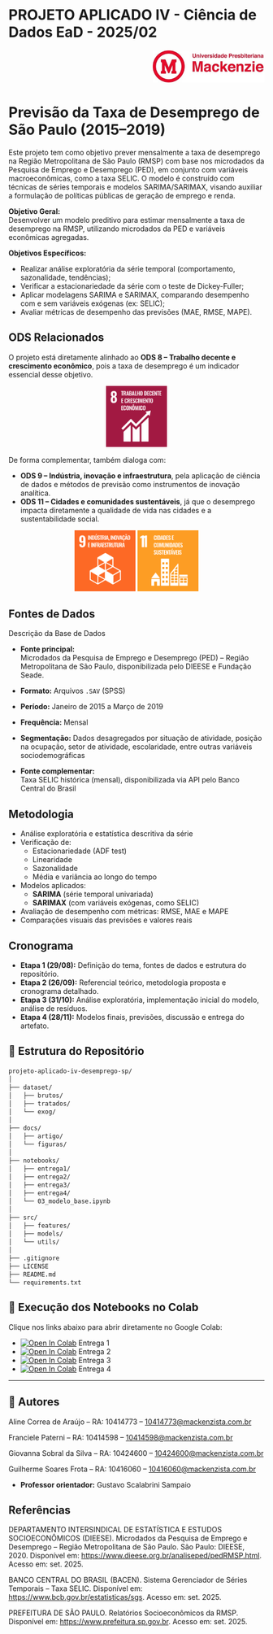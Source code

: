 # PROJETO APLICADO IV - Ciência de Dados EaD - 2025/02


<p align="right">
  <img src="docs/figuras/mackenzie_logo.jpg" alt="Universidade Presbiteriana Mackenzie" width="220"/>
</p>

# Previsão da Taxa de Desemprego de São Paulo (2015–2019)

Este projeto tem como objetivo prever mensalmente a taxa de desemprego na Região Metropolitana de São Paulo (RMSP) com base nos microdados da Pesquisa de Emprego e Desemprego (PED), em conjunto com variáveis macroeconômicas, como a taxa SELIC. O modelo é construído com técnicas de séries temporais e modelos SARIMA/SARIMAX, visando auxiliar a formulação de políticas públicas de geração de emprego e renda.


**Objetivo Geral:**  
  Desenvolver um modelo preditivo para estimar mensalmente a taxa de desemprego na RMSP, utilizando microdados da PED e variáveis econômicas agregadas.

**Objetivos Específicos:**  
  - Realizar análise exploratória da série temporal (comportamento, sazonalidade, tendências);  
  - Verificar a estacionariedade da série com o teste de Dickey-Fuller;  
  - Aplicar modelagens SARIMA e SARIMAX, comparando desempenho com e sem variáveis exógenas (ex: SELIC);  
  - Avaliar métricas de desempenho das previsões (MAE, RMSE, MAPE).

## ODS Relacionados
O projeto está diretamente alinhado ao **ODS 8 – Trabalho decente e crescimento econômico**, pois a taxa de desemprego é um indicador essencial desse objetivo.  

<p align="center">
  <img src="docs/figuras/sdg_08.png" alt="ODS 8 – Trabalho Decente e Crescimento Econômico" width="120"/>
  </p>

De forma complementar, também dialoga com:  
- **ODS 9 – Indústria, inovação e infraestrutura**, pela aplicação de ciência de dados e métodos de previsão como instrumentos de inovação analítica.  
- **ODS 11 – Cidades e comunidades sustentáveis**, já que o desemprego impacta diretamente a qualidade de vida nas cidades e a sustentabilidade social.  

<p align="center">
  <img src="docs/figuras/sdg_09.png" alt="ODS 9 – Indústria, Inovação e Infraestrutura" width="120"/>
  <img src="docs/figuras/sdg_11.png" alt="ODS 11 – Cidades e Comunidades Sustentáveis" width="120"/>
</p>


## Fontes de Dados
Descrição da Base de Dados

- **Fonte principal:**  
  Microdados da Pesquisa de Emprego e Desemprego (PED) – Região Metropolitana de São Paulo, disponibilizada pelo DIEESE e Fundação Seade.

- **Formato:** Arquivos `.SAV` (SPSS)

- **Período:** Janeiro de 2015 a Março de 2019

- **Frequência:** Mensal

- **Segmentação:** Dados desagregados por situação de atividade, posição na ocupação, setor de atividade, escolaridade, entre outras variáveis sociodemográficas

- **Fonte complementar:**  
  Taxa SELIC histórica (mensal), disponibilizada via API pelo Banco Central do Brasil


## Metodologia

- Análise exploratória e estatística descritiva da série
- Verificação de:
  - Estacionariedade (ADF test)
  - Linearidade
  - Sazonalidade
  - Média e variância ao longo do tempo
- Modelos aplicados:
  - **SARIMA** (série temporal univariada)
  - **SARIMAX** (com variáveis exógenas, como SELIC)
- Avaliação de desempenho com métricas: RMSE, MAE e MAPE
- Comparações visuais das previsões e valores reais


## Cronograma
- **Etapa 1 (29/08):** Definição do tema, fontes de dados e estrutura do repositório.  
- **Etapa 2 (26/09):** Referencial teórico, metodologia proposta e cronograma detalhado.  
- **Etapa 3 (31/10):** Análise exploratória, implementação inicial do modelo, análise de resíduos.  
- **Etapa 4 (28/11):** Modelos finais, previsões, discussão e entrega do artefato.  


## 📂 Estrutura do Repositório

```
projeto-aplicado-iv-desemprego-sp/
│
├── dataset/
│   ├── brutos/
│   ├── tratados/
│   └── exog/
│
├── docs/
│   ├── artigo/
│   └── figuras/
│
├── notebooks/
│   ├── entrega1/
│   ├── entrega2/
│   ├── entrega3/
│   ├── entrega4/
│   └── 03_modelo_base.ipynb
│
├── src/
│   ├── features/
│   ├── models/
│   └── utils/
│
├── .gitignore
├── LICENSE
├── README.md
└── requirements.txt
```


## 🚀 Execução dos Notebooks no Colab
Clique nos links abaixo para abrir diretamente no Google Colab:

- [![Open In Colab](https://colab.research.google.com/assets/colab-badge.svg)](https://colab.research.google.com/github/fpaterni10/projeto-aplicado-iv-desemprego-br/blob/main/notebooks/entrega1/cd_projeto_aplicado_IV.ipynb) Entrega 1  
- [![Open In Colab](https://colab.research.google.com/assets/colab-badge.svg)](https://colab.research.google.com/github/fpaterni10/projeto-aplicado-iv-desemprego-br/blob/main/notebooks/entrega2/cd_projeto_aplicado_IV_entrega_2.ipynb) Entrega 2  
- [![Open In Colab](https://colab.research.google.com/assets/colab-badge.svg)](https://colab.research.google.com/github/fpaterni10/projeto-aplicado-iv-desemprego-br/blob/main/notebooks/entrega3/cd_projeto_aplicado_IV_entrega_3.ipynb) Entrega 3  
- [![Open In Colab](https://colab.research.google.com/assets/colab-badge.svg)](https://colab.research.google.com/github/fpaterni10/projeto-aplicado-iv-desemprego-br/blob/main/notebooks/entrega4/cd_projeto_aplicado_IV_entrega_4.ipynb) Entrega 4  

---

## 👥 Autores

Aline Correa de Araújo – RA: 10414773 – 10414773@mackenzista.com.br

Franciele Paterni – RA: 10414598 – 10414598@mackenzista.com.br

Giovanna Sobral da Silva – RA: 10424600 – 10424600@mackenzista.com.br

Guilherme Soares Frota – RA: 10416060 – 10416060@mackenzista.com.br

- **Professor orientador:** Gustavo Scalabrini Sampaio


## Referências

DEPARTAMENTO INTERSINDICAL DE ESTATÍSTICA E ESTUDOS SOCIOECONÔMICOS (DIEESE). Microdados da Pesquisa de Emprego e Desemprego – Região Metropolitana de São Paulo. São Paulo: DIEESE, 2020. Disponível em: https://www.dieese.org.br/analiseped/pedRMSP.html. Acesso em: set. 2025.

BANCO CENTRAL DO BRASIL (BACEN). Sistema Gerenciador de Séries Temporais – Taxa SELIC. Disponível em: https://www.bcb.gov.br/estatisticas/sgs. Acesso em: set. 2025.

PREFEITURA DE SÃO PAULO. Relatórios Socioeconômicos da RMSP. Disponível em: https://www.prefeitura.sp.gov.br. Acesso em: set. 2025.
